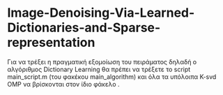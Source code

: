 # Image-Denoising-Via-Learned-Dictionaries-and-Sparse-representation
Για να τρέξει η πραγματική εξομοίωση του πειράματος δηλαδή ο αλγόριθμος Dictionary Learning θα πρέπει να τρέξετε το script main_script.m (του φακέκου main_algorithm) και όλα τα υπόλοιπα K-svd OMP να βρίσκονται
στον ίδιο φάκελο . 
